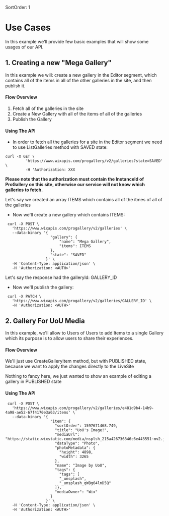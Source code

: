 SortOrder: 1
# **Use Cases**
In this example we'll provide few basic examples that will show some usages of our API.

## 1. Creating a new "Mega Gallery" 
In this example we will: create a new gallery in the Editor segment, which contains all of the items in all of the other galleries in the site, and then publish it.
#### Flow Overview
1. Fetch all of the galleries in the site
2. Create a New Gallery with all of the items of all of the galleries
3. Publish the Gallery

#### Using The API
- In order to fetch all the galleries for a site in the Editor segment we need to use ListGalleries method with SAVED state:

```
curl -X GET \
         'https://www.wixapis.com/progallery/v2/galleries?state=SAVED' \
         -H 'Authorization: XXX
```
**Please note that the authorization must contain the InstanceId of ProGallery on this site, otherwise our service will not know which galleries to fetch.**

Let's say we created an array ITEMS which contains all of the itmes of all of the galleries

- Now we'll create a new gallery which contains ITEMS:

```$xslt
 curl -X POST \
   'https://www.wixapis.com/progallery/v2/galleries' \
   --data-binary '{
                  	"gallery": {
                  		"name": "Mega Gallery",
                  		"items": ITEMS
                  	},
                  	"state": "SAVED"
                  }' \
   -H 'Content-Type: application/json' \
   -H 'Authorization: <AUTH>'
```
 Let's say the response had the galleryId: GALLERY_ID

- Now we'll publish the gallery:

```$xslt
 curl -X PATCH \
   'https://www.wixapis.com/progallery/v2/galleries/GALLERY_ID' \
   -H 'Authorization: <AUTH>'
```

## 2. Gallery For UoU Media 
In this example, we'll allow to Users of Users to add Items to a single Gallery which its purpose is to allow users to share their experiences. 

#### Flow Overview

We'll just use CreateGalleryItem method, but with PUBLISHED state, because we want to apply the changes directly to the LiveSite

Nothing to fancy here, we just wanted to show an example of editing a gallery in PUBLISHED state 

#### Using The API

```$xslt
 curl -X POST \
   'https://www.wixapis.com/progallery/v2/galleries/e481d9b4-14b9-4a98-ae52-67f4170e3a63/items' \
   --data-binary '{
                    "item": {
                      "sortOrder": 1597671468.749,
                      "title": "UoU's Image!",
                      "mediaUrl": "https://static.wixstatic.com/media/nsplsh_215a426736346c6e443551~mv2.jpg",
                      "dataType": "Photo",
                      "photoMetadata": {
                        "height": 4898,
                        "width": 3265
                      },
                      "name": "Image by UoU",
                      "tags": { 
                        "tags": [
                        "_unsplash",
                        "_unsplash_qWBg64lnD5Q"
                      ]},
                      "mediaOwner": "Wix"
                    }
                  }' \
   -H 'Content-Type: application/json' \
   -H 'Authorization: <AUTH>'
```
